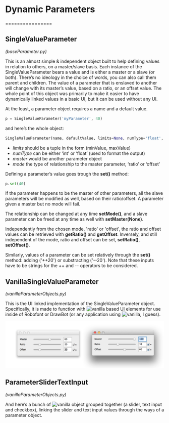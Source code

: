 # Dynamic Parameters
================

## SingleValueParameter
*(baseParameter.py)*

This is an almost simple & independent object built to help defining values in relation to others, on a master/slave basis.
Each instance of the SingleValueParameter bears a value and is either a master or a slave (or both). There’s no ideology in the choice of words, you can also call them parent and children. The value of a parameter that is enslaved to another will change with its master’s value, based on a ratio, or an offset value.
The whole point of this object was primarily to make it easier to have dynamically linked values in a basic UI, but it can be used without any UI.

At the least, a parameter object requires a name and a default value.

```python
p = SingleValueParameter('myParameter', 40)
```

and here’s the whole object:
```python
SingleValueParameter(name, defaultValue, limits=None, numType='float', master=None, mode=None)
```

+ *limits* should be a tuple in the form (minValue, maxValue)
+ *numType* can be either ‘int’ or ‘float’ (used to format the output)
+ *master* would be another parameter object
+ *mode* the type of relationship to the master parameter, ‘ratio’ or ‘offset’

Defining a parameter’s value goes trough the **set()** method:
```python
p.set(40)
```

If the parameter happens to be the master of other parameters, all the slave parameters will be modified as well, based on their ratio/offset. A parameter given a master but no mode will fail.

The relationship can be changed at any time **setMode()**, and a slave parameter can be freed at any time as well with **setMaster(None)**.

Independently from the chosen mode, 'ratio' or 'offset', the ratio and offset values can be retrieved with **getRatio()** and **getOffset**. Inversely, and still independent of the mode, ratio and offset can be set, **setRatio()**, **setOffset()**.

Similarly, values of a parameter can be set relatively through the **set()** method: adding ('++20') or substracting ('--20'). Note that these inputs have to be strings for the ++ and -- operators to be considered.

## VanillaSingleValueParameter
*(vanillaParameterObjects.py)*

This is the UI linked implementation of the SingleValueParameter object. Specifically, it is made to function with ![vanilla](https://github.com/typesupply/vanilla) based UI elements for use inside of Robofont or DrawBot (or any application using ![vanilla](https://github.com/typesupply/vanilla), I guess).

![alt tag](slider-parameters.png)

## ParameterSliderTextInput
*(vanillaParameterObjects.py)*

And here’s a bunch of ![vanilla](https://github.com/typesupply/vanilla) object grouped together (a slider, text input and checkbox), linking the slider and text input values through the ways of a parameter object.
